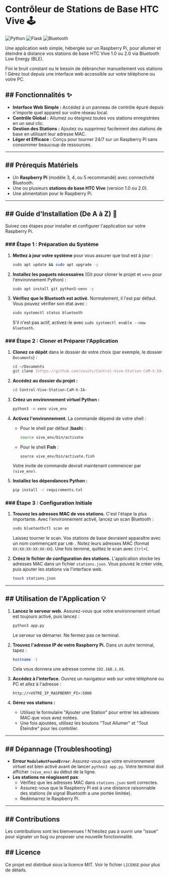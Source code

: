 # Contrôleur de Stations de Base HTC Vive 🕹️

![Python](https://img.shields.io/badge/Python-3776AB?style=for-the-badge&logo=python&logoColor=white)
![Flask](https://img.shields.io/badge/Flask-000000?style=for-the-badge&logo=flask&logoColor=white)
![Bluetooth](https://img.shields.io/badge/Bluetooth-0082FC?style=for-the-badge&logo=bluetooth&logoColor=white)

Une application web simple, hébergée sur un Raspberry Pi, pour allumer et éteindre à distance vos stations de base HTC Vive 1.0 ou 2.0 via Bluetooth Low Energy (BLE).

Fini le bruit constant ou le besoin de débrancher manuellement vos stations ! Gérez tout depuis une interface web accessible sur votre téléphone ou votre PC.



## ## Fonctionnalités ✨

* **Interface Web Simple :** Accédez à un panneau de contrôle épuré depuis n'importe quel appareil sur votre réseau local.
* **Contrôle Global :** Allumez ou éteignez toutes vos stations enregistrées en un seul clic.
* **Gestion des Stations :** Ajoutez ou supprimez facilement des stations de base en utilisant leur adresse MAC.
* **Léger et Efficace :** Conçu pour tourner 24/7 sur un Raspberry Pi sans consommer beaucoup de ressources.

---

## ## Prérequis Matériels

* Un **Raspberry Pi** (modèle 3, 4, ou 5 recommandé) avec connectivité Bluetooth.
* Une ou plusieurs **stations de base HTC Vive** (version 1.0 ou 2.0).
* Une alimentation pour le Raspberry Pi.

---

## ## Guide d'Installation (De A à Z) 🚀

Suivez ces étapes pour installer et configurer l'application sur votre Raspberry Pi.

### ### Étape 1 : Préparation du Système

1.  **Mettez à jour votre système** pour vous assurer que tout est à jour :
    ```bash
    sudo apt update && sudo apt upgrade -y
    ```

2.  **Installez les paquets nécessaires** (Git pour cloner le projet et `venv` pour l'environnement Python) :
    ```bash
    sudo apt install git python3-venv -y
    ```

3.  **Vérifiez que le Bluetooth est activé.** Normalement, il l'est par défaut. Vous pouvez vérifier son état avec :
    ```bash
    sudo systemctl status bluetooth
    ```
    S'il n'est pas actif, activez-le avec `sudo systemctl enable --now bluetooth`.

### ### Étape 2 : Cloner et Préparer l'Application

1.  **Clonez ce dépôt** dans le dossier de votre choix (par exemple, le dossier `Documents`) :
    ```bash
    cd ~/Documents
    git clone [https://github.com/souihi/Control-Vive-Station-CaM-X-IA-.git](https://github.com/souihi/Control-Vive-Station-CaM-X-IA-.git)
    ```

2.  **Accédez au dossier du projet :**
    ```bash
    cd Control-Vive-Station-CaM-X-IA-
    ```

3.  **Créez un environnement virtuel Python :**
    ```bash
    python3 -m venv vive_env
    ```

4.  **Activez l'environnement.** La commande dépend de votre shell :
    * Pour le shell par défaut (**bash**) :
        ```bash
        source vive_env/bin/activate
        ```
    * Pour le shell **Fish** :
        ```fish
        source vive_env/bin/activate.fish
        ```
    Votre invite de commande devrait maintenant commencer par `(vive_env)`.

5.  **Installez les dépendances Python :**
    ```bash
    pip install -r requirements.txt
    ```

### ### Étape 3 : Configuration Initiale

1.  **Trouvez les adresses MAC de vos stations.** C'est l'étape la plus importante. Avec l'environnement activé, lancez un scan Bluetooth :
    ```bash
    sudo bluetoothctl scan on
    ```
    Laissez tourner le scan. Vos stations de base devraient apparaître avec un nom commençant par `LHB-`. Notez leurs adresses MAC (format `XX:XX:XX:XX:XX:XX`). Une fois terminé, quittez le scan avec `Ctrl+C`.

2.  **Créez le fichier de configuration des stations.** L'application stocke les adresses MAC dans un fichier `stations.json`. Vous pouvez le créer vide, puis ajouter les stations via l'interface web.
    ```bash
    touch stations.json
    ```

---

## ## Utilisation de l'Application 💡

1.  **Lancez le serveur web.** Assurez-vous que votre environnement virtuel est toujours activé, puis lancez :
    ```bash
    python3 app.py
    ```
    Le serveur va démarrer. Ne fermez pas ce terminal.

2.  **Trouvez l'adresse IP de votre Raspberry Pi.** Dans un *autre* terminal, tapez :
    ```bash
    hostname -I
    ```
    Cela vous donnera une adresse comme `192.168.1.XX`.

3.  **Accédez à l'interface.** Ouvrez un navigateur web sur votre téléphone ou PC et allez à l'adresse :
    ```
    http://<VOTRE_IP_RASPBERRY_PI>:5000
    ```

4.  **Gérez vos stations :**
    * Utilisez le formulaire "Ajouter une Station" pour entrer les adresses MAC que vous avez notées.
    * Une fois ajoutées, utilisez les boutons "Tout Allumer" et "Tout Éteindre" pour les contrôler.

---

## ## Dépannage (Troubleshooting)

* **Erreur `ModuleNotFoundError`**: Assurez-vous que votre environnement virtuel est bien activé avant de lancer `python3 app.py`. Votre terminal doit afficher `(vive_env)` au début de la ligne.
* **Les stations ne réagissent pas**:
    * Vérifiez que les adresses MAC dans `stations.json` sont correctes.
    * Assurez-vous que le Raspberry Pi est à une distance raisonnable des stations (le signal Bluetooth a une portée limitée).
    * Redémarrez le Raspberry Pi.

---

## ## Contributions

Les contributions sont les bienvenues ! N'hésitez pas à ouvrir une "issue" pour signaler un bug ou proposer une nouvelle fonctionnalité.

## ## Licence

Ce projet est distribué sous la licence MIT. Voir le fichier `LICENSE` pour plus de détails.
